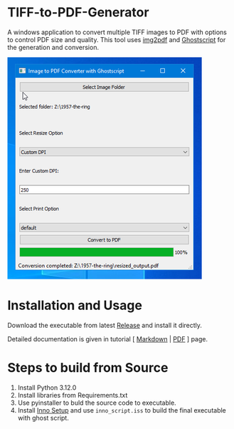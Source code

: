 # TIFF-to-PDF-Generator
A windows application to convert multiple TIFF images to PDF with options to control PDF size and quality. This tool uses [img2pdf](https://github.com/myollie/img2pdf) and [Ghostscript](https://ghostscript.readthedocs.io/en/latest/#) for the generation and conversion.

![](docs/pics/Pictures/10000000000001B5000001F256A25F22B3BDCB04.png)

# Installation and Usage
Download the executable from latest [Release](https://github.com/indic-archive/TIFF-to-PDF-Generator/releases/tag/v0.05a) and install it directly.

Detailed documentation is given in tutorial [ [Markdown](docs/TIF_pdf_documentation.md) | [PDF](docs/TIF_pdf_documentation.pdf) ] page.

# Steps to build from Source

1. Install Python 3.12.0
2. Install libraries from Requirements.txt
3. Use pyinstaller to buld the source code to executable.
4. Install [Inno Setup](https://jrsoftware.org/isinfo.php) and use `inno_script.iss` to build the final executable with ghost script.


